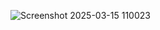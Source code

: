 ![Screenshot 2025-03-15 110023](https://github.com/user-attachments/assets/8528fc57-e978-4c1f-96f9-7a42e35d9c08)

